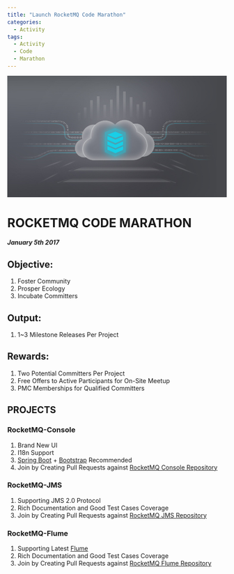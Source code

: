```yaml
---
title: "Launch RocketMQ Code Marathon"
categories:
  - Activity
tags:
  - Activity
  - Code
  - Marathon
---
```


![Banner](/assets/images/blog/banner.jpg)
# ROCKETMQ CODE MARATHON [<i class='fa fa-link'></i>](/assets/attachment/launch-rocketmq-code-marathon.pdf)
##### January 5th 2017

## Objective:
1. Foster Community
1. Prosper Ecology
1. Incubate Committers

## Output:
1. 1~3 Milestone Releases Per Project

## Rewards:
1. Two Potential Committers Per Project
1. Free Offers to Active Participants for On-Site Meetup
1. PMC Memberships for Qualified Committers

## PROJECTS

### RocketMQ-Console
1. Brand New UI
1. I18n Support
1. [Spring Boot](https://projects.spring.io/spring-boot/) + [Bootstrap](http://getbootstrap.com/) Recommended
1. Join by Creating Pull Requests against [RocketMQ Console Repository](https://github.com/apache/rocketmq-externals/tree/master/rocketmq-console)

### RocketMQ-JMS
1. Supporting JMS 2.0 Protocol
1. Rich Documentation and Good Test Cases Coverage
1. Join by Creating Pull Requests against [RocketMQ JMS Repository](https://github.com/apache/rocketmq-externals/tree/master/rocketmq-jms)


### RocketMQ-Flume
1. Supporting Latest [Flume](http://flume.apache.org/)
1. Rich Documentation and Good Test Cases Coverage
1. Join by Creating Pull Requests against [RocketMQ Flume Repository](https://github.com/apache/rocketmq-externals/tree/master/rocketmq-flume)
